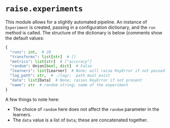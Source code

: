 # `raise.experiments`

This module allows for a slightly automated pipeline. An instance of `Experiment` is created, passing in a configuration dictionary, and the `run` method is called. The structure of the dictionary is below (comments show the default values:

```python
{
  "runs": int,  # 20
  "transforms": list[str]  # []
  "metrics": list[str]  # ["accuracy"]
  "random": Union[bool, dict]  # False
  "learners": list[Learner]  # None; will raise KeyError if not passed
  "log_path": str,  # ./log/;  path must exist
  "data": list[Data]  # None; raises KeyError if not present
  "name": str  # random string; name of the experiment
}
```

A few things to note here:

* The choice of `random` here does not affect the `random` parameter in the learners.
* The `data` value is a list of `Data`; these are concatenated together.
